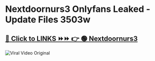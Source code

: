
 # Nextdoornurs3 Onlyfans Leaked - Update Files 3503w

## <h2><a href="https://clipsfans.com/Nextdoornurs3&ref=git">🔗 Click to LINKS ⏩⏩ 👉 🟢 Nextdoornurs3 </a></h2>

<a href="https://clipsfans.com/Nextdoornurs3&ref=git" rel="nofollow" data-target="animated-image.originalLink"><img src="https://i.ibb.co.com/xMMVF88/686577567.gif" alt="Viral Video Original" style="max-width: 100%; display: inline-block;" data-target="animated-image.originalImage"></a>

